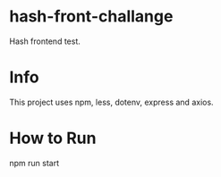 # hash-front-challange
 Hash frontend test.

# Info
 This project uses npm, less, dotenv, express and axios.

# How to Run
 npm run start